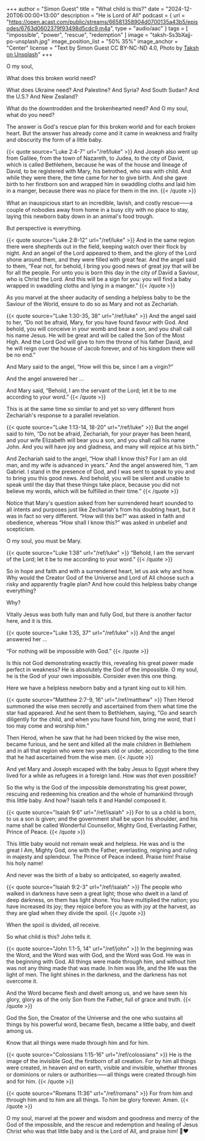 +++
author = "Simon Guest"
title = "What child is this?"
date = "2024-12-20T06:00:00+13:00"
description = "He is Lord of All"
podcast = { url = "https://open.acast.com/public/streams/66581358904d0700135a43b5/episodes/6763d0602379f93498d5cdc9.m4a", type = "audio/aac" }
tags = [ "impossible", "power", "rescue", "redemption" ]
image = "taksh-Ss3bXajj-po-unsplash.jpg"
image_position_list = "50% 35%"
image_anchor = "Center"
license = "Text by Simon Guest CC BY-NC-ND 4.0, Photo by [Taksh on Unsplash](https://unsplash.com/photos/child-covered-with-brown-blanket-Ss3bXajj-po)"
+++

O my soul,

What does this broken world need?

What does Ukraine need? And Palestine? And Syria? And South Sudan? And the U.S.? And New Zealand?

What do the downtrodden and the brokenhearted need? And O my soul, what do you need?

The answer is God's rescue plan for this broken world and for each broken heart. But the answer has already come and it came in weakness and frailty and obscurity the form of a little baby.

{{< quote source="Luke 2:4-7" url="/ref/luke" >}}
And Joseph also went up from Galilee, from the town of Nazareth, to Judea, to the city of David, which is called Bethlehem, because he was of the house and lineage of David, to be registered with Mary, his betrothed, who was with child. And while they were there, the time came for her to give birth. And she gave birth to her firstborn son and wrapped him in swaddling cloths and laid him in a manger, because there was no place for them in the inn.
{{< /quote >}}

What an inauspicious start to an incredible, lavish, and costly rescue⸺a couple of nobodies away from home in a busy city with no place to stay, laying this newborn baby down in an animal's food trough.

But perspective is everything.

{{< quote source="Luke 2:8-12" url="/ref/luke" >}}
And in the same region there were shepherds out in the field, keeping watch over their flock by night. And an angel of the Lord appeared to them, and the glory of the Lord shone around them, and they were filled with great fear. And the angel said to them, “Fear not, for behold, I bring you good news of great joy that will be for all the people. For unto you is born this day in the city of David a Saviour, who is Christ the Lord. And this will be a sign for you: you will find a baby wrapped in swaddling cloths and lying in a manger.”
{{< /quote >}}

As you marvel at the sheer audacity of sending a helpless baby to be the Saviour of the World, ensure to do so as Mary and not as Zechariah.

{{< quote source="Luke 1:30-35, 38" url="/ref/luke" >}}
And the angel said to her, “Do not be afraid, Mary, for you have found favour with God. And behold, you will conceive in your womb and bear a son, and you shall call his name Jesus. He will be great and will be called the Son of the Most High. And the Lord God will give to him the throne of his father David, and he will reign over the house of Jacob forever, and of his kingdom there will be no end.”

And Mary said to the angel, “How will this be, since I am a virgin?”

And the angel answered her ...

And Mary said, “Behold, I am the servant of the Lord; let it be to me according to your word.”
{{< /quote >}}

This is at the same time so similar to and yet so very different from Zechariah's response to a parallel revelation.

{{< quote source="Luke 1:13-14, 18-20" url="/ref/luke" >}}
But the angel said to him, “Do not be afraid, Zechariah, for your prayer has been heard, and your wife Elizabeth will bear you a son, and you shall call his name John. And you will have joy and gladness, and many will rejoice at his birth.”

And Zechariah said to the angel, “How shall I know this? For I am an old man, and my wife is advanced in years.” And the angel answered him, “I am Gabriel. I stand in the presence of God, and I was sent to speak to you and to bring you this good news. And behold, you will be silent and unable to speak until the day that these things take place, because you did not believe my words, which will be fulfilled in their time.”
{{< /quote >}}

Notice that Mary's question asked from her surrendered heart sounded to all intents and purposes just like Zechariah's from his doubting heart, but it was in fact so very different. “How will this be?” was asked in faith and obedience, whereas “How shall I know this?” was asked in unbelief and scepticism.

O my soul, you must be Mary.

{{< quote source="Luke 1:38" url="/ref/luke" >}}
“Behold, I am the servant of the Lord; let it be to me according to your word.”
{{< /quote >}}

So in hope and faith and with a surrendered heart, let us ask why and how. Why would the Creator God of the Universe and Lord of All choose such a risky and apparently fragile plan? And how could this helpless baby change everything?

Why?

Vitally Jesus was both fully man and fully God, but there is another factor here, and it is this.

{{< quote source="Luke 1:35, 37" url="/ref/luke" >}}
And the angel answered her ...

“For nothing will be impossible with God.”
{{< /quote >}}

Is this not God demonstrating exactly this, revealing his great power made perfect in weakness? He is absolutely the God of the impossible. O my soul, he is the God of your own impossible. Consider even this one thing.

Here we have a helpless newborn baby and a tyrant king out to kill him.

{{< quote source="Matthew 2:7-9, 16" url="/ref/matthew" >}}
Then Herod summoned the wise men secretly and ascertained from them what time the star had appeared. And he sent them to Bethlehem, saying, “Go and search diligently for the child, and when you have found him, bring me word, that I too may come and worship him.”

Then Herod, when he saw that he had been tricked by the wise men, became furious, and he sent and killed all the male children in Bethlehem and in all that region who were two years old or under, according to the time that he had ascertained from the wise men.
{{< /quote >}}

And yet Mary and Joseph escaped with the baby Jesus to Egypt where they lived for a while as refugees in a foreign land. How was _that_ even possible?

So the why is the God of the impossible demonstrating his great power, rescuing and redeeming his creation and the whole of humankind through this little baby. And how? Isaiah tells it and Handel composed it.

{{< quote source="Isaiah 9:6" url="/ref/isaiah" >}}
For to us a child is born, to us a son is given; and the government shall be upon his shoulder, and his name shall be called Wonderful Counsellor, Mighty God, Everlasting Father, Prince of Peace.
{{< /quote >}}

This little baby would not remain weak and helpless. He was and is the great I Am, Mighty God, one with the Father, everlasting, reigning and ruling in majesty and splendour. The Prince of Peace indeed. Praise him! Praise his holy name!

And never was the birth of a baby so anticipated, so eagerly awaited.

{{< quote source="Isaiah 9:2-3" url="/ref/isaiah" >}}
The people who walked in darkness have seen a great light; those who dwelt in a land of deep darkness, on them has light shone. You have multiplied the nation; you have increased its joy; they rejoice before you as with joy at the harvest, as they are glad when they divide the spoil.
{{< /quote >}}

When the spoil is divided, _all_ receive.

So what child is this? John tells it.

{{< quote source="John 1:1-5, 14" url="/ref/john" >}}
In the beginning was the Word, and the Word was with God, and the Word was God. He was in the beginning with God. All things were made through him, and without him was not any thing made that was made. In him was life, and the life was the light of men. The light shines in the darkness, and the darkness has not overcome it.

And the Word became flesh and dwelt among us, and we have seen his glory, glory as of the only Son from the Father, full of grace and truth.
{{< /quote >}}

God the Son, the Creator of the Universe and the one who sustains all things by his powerful word, became flesh, became a little baby, and dwelt among us.

Know that all things were made through him and for him.

{{< quote source="Colossians 1:15-16" url="/ref/colossians" >}}
He is the image of the invisible God, the firstborn of all creation. For by him all things were created, in heaven and on earth, visible and invisible, whether thrones or dominions or rulers or authorities⸺all things were created through him and for him.
{{< /quote >}}

{{< quote source="Romans 11:36" url="/ref/romans" >}}
For from him and through him and to him are all things. To him be glory forever. Amen.
{{< /quote >}}

O my soul, marvel at the power and wisdom and goodness and mercy of the God of the impossible, and the rescue and redemption and healing of Jesus Christ who was that little baby and is the Lord of All, and praise him! 🙏❤️
